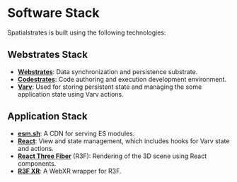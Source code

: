 # Software Stack

Spatialstrates is built using the following technologies:


## Webstrates Stack

- **[Webstrates](https://www.webstrates.net/)**: Data synchronization and persistence substrate.
- **[Codestrates](https://codestrates.projects.cavi.au.dk/)**: Code authoring and execution development environment.
- **[Varv](https://varv.projects.cavi.au.dk/)**: Used for storing persistent state and managing the some application state using Varv actions.


## Application Stack

- **[esm.sh](https://esm.sh/)**: A CDN for serving ES modules.
- **[React](https://react.dev/)**: View and state management, which includes hooks for Varv state and actions.
- **[React Three Fiber](https://github.com/pmndrs/react-three-fiber/)** (R3F): Rendering of the 3D scene using React components.
- **[R3F XR](https://github.com/pmndrs/xr/)**: A WebXR wrapper for R3F.

